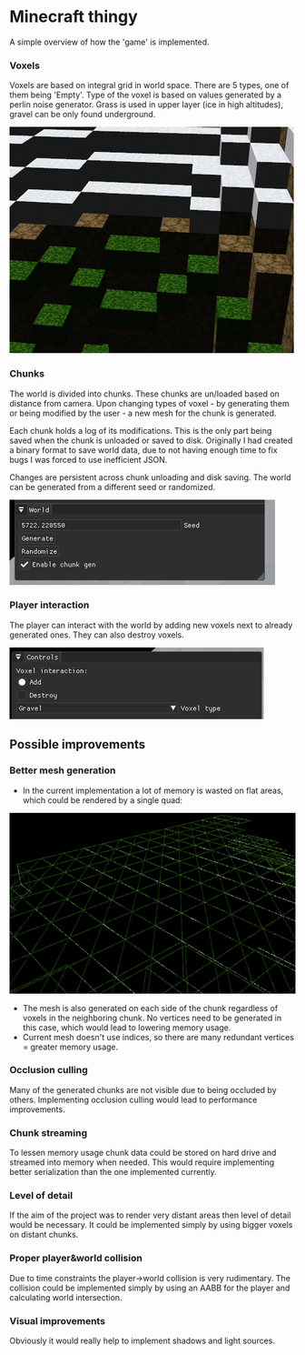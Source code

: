 # Minecraft thingy
A simple overview of how the 'game' is implemented.

### Voxels
Voxels are based on integral grid in world space. There are 5 types, one of them being 'Empty'.  Type of the 
voxel is based on values generated by a perlin noise generator. Grass is used in upper layer (ice in high altitudes),
gravel can be only found underground.

![img.png](img/voxels.png)

### Chunks
The world is divided into chunks. These chunks are un/loaded based on distance from camera. Upon changing types of voxel - by generating them or being 
modified by the user - a new mesh for the chunk is generated. 

Each chunk holds a log of its modifications. This is the only part being saved when the chunk is unloaded or saved to
disk. Originally I had created a binary format to save world data, due to not having enough time to fix bugs 
I was forced to use inefficient JSON.

Changes are persistent across chunk unloading and disk saving. The world can be generated from a different seed or
randomized.

![img.png](img/world.png)

### Player interaction
The player can interact with the world by adding new voxels next to already generated ones. They can also
destroy voxels.

![img.png](img/controls.png)

## Possible improvements
### Better mesh generation
* In the current implementation a lot of memory is wasted on flat areas, which could be rendered by a single quad:

![](img/mesh.png)

* The mesh is also generated on each side of the chunk regardless of voxels in the neighboring chunk. No vertices need to be generated in this case, which would lead to lowering memory usage.
* Current mesh doesn't use indices, so there are many redundant vertices = greater memory usage.
###  Occlusion culling
Many of the generated chunks are not visible due to being occluded by others. Implementing occlusion culling would lead to performance improvements.

### Chunk streaming
To lessen memory usage chunk data could be stored on hard drive and streamed into memory when needed. This would require implementing better serialization than the one implemented currently.

### Level of detail
If the aim of the project was to render very distant areas then level of detail would be necessary. It could be implemented simply by using bigger voxels on distant chunks.

### Proper player&world collision
Due to time constraints the player->world collision is very rudimentary. The collision could be implemented simply by using an AABB for the player and calculating world intersection.

### Visual improvements
Obviously it would really help to implement shadows and light sources.